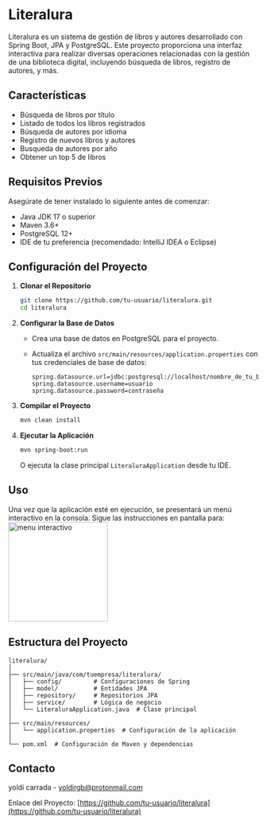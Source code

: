 
# Literalura

Literalura es un sistema de gestión de libros y autores desarrollado con Spring Boot, JPA y PostgreSQL. Este proyecto proporciona una interfaz interactiva para realizar diversas operaciones relacionadas con la gestión de una biblioteca digital, incluyendo búsqueda de libros, registro de autores, y más.

## Características

- Búsqueda de libros por título
- Listado de todos los libros registrados
- Búsqueda de autores por idioma
- Registro de nuevos libros y autores
- Busqueda de autores por año
- Obtener un top 5 de libros 

## Requisitos Previos

Asegúrate de tener instalado lo siguiente antes de comenzar:

- Java JDK 17 o superior
- Maven 3.6+
- PostgreSQL 12+
- IDE de tu preferencia (recomendado: IntelliJ IDEA o Eclipse)

## Configuración del Proyecto

1. **Clonar el Repositorio**

   ```sh
   git clone https://github.com/tu-usuario/literalura.git
   cd literalura
   ```

2. **Configurar la Base de Datos**

   - Crea una base de datos en PostgreSQL para el proyecto.
   - Actualiza el archivo `src/main/resources/application.properties` con tus credenciales de base de datos:

     ```properties
     spring.datasource.url=jdbc:postgresql://localhost/nombre_de_tu_bd
     spring.datasource.username=usuario
     spring.datasource.password=contraseña
     ```

3. **Compilar el Proyecto**

   ```sh
   mvn clean install
   ```

4. **Ejecutar la Aplicación**

   ```sh
   mvn spring-boot:run
   ```

   O ejecuta la clase principal `LiteraluraApplication` desde tu IDE.

## Uso

Una vez que la aplicación esté en ejecución, se presentará un menú interactivo en la consola. Sigue las instrucciones en pantalla para:
<img src="" alt="menu interactivo" width="200" height="200">


## Estructura del Proyecto

```
literalura/
│
├── src/main/java/com/tuempresa/literalura/
│   ├── config/         # Configuraciones de Spring
│   ├── model/          # Entidades JPA
│   ├── repository/     # Repositorios JPA
│   ├── service/        # Lógica de negocio
│   └── LiteraluraApplication.java  # Clase principal
│
├── src/main/resources/
│   └── application.properties  # Configuración de la aplicación
│
└── pom.xml  # Configuración de Maven y dependencias
```



## Contacto

yoldi carrada - yoldirgb@protonmail.com

Enlace del Proyecto: [https://github.com/tu-usuario/literalura](https://github.com/tu-usuario/literalura)
